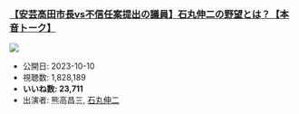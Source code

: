 ### [【安芸高田市長vs不信任案提出の議員】石丸伸二の野望とは？【本音トーク】](https://www.youtube.com/watch?v=TkJRmw7WPeI)
[![](https://img.youtube.com/vi/TkJRmw7WPeI/sddefault.jpg)](https://www.youtube.com/watch?v=TkJRmw7WPeI)
-   公開日: 2023-10-10
-   視聴数: 1,828,189
-   **いいね数: 23,711**
-   出演者: 熊高昌三, [石丸伸二](/rehacq_fan/people/石丸伸二 "wikilink")
